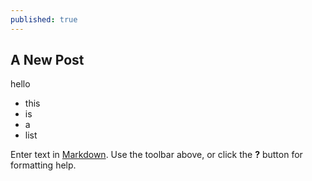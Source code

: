 ```yaml
---
published: true
---
```



## A New Post

hello

- this
- is
- a
- list


Enter text in [Markdown](http://daringfireball.net/projects/markdown/). Use the toolbar above, or click the **?** button for formatting help.
